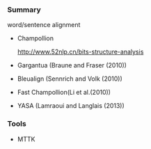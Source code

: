 ### Summary

word/sentence alignment

- Champollion 

  <http://www.52nlp.cn/bits-structure-analysis>

- Gargantua (Braune and Fraser (2010))

- Bleualign (Sennrich and Volk (2010))

- Fast Champollion(Li et al.(2010))

- YASA (Lamraoui and Langlais (2013))



### Tools

+ MTTK



